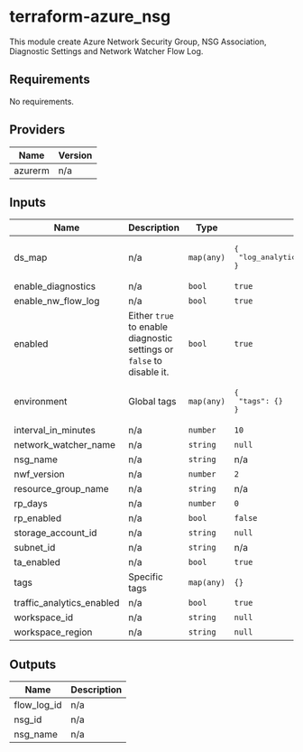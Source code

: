 # terraform-azure_nsg
This module create Azure Network Security Group, NSG Association, Diagnostic Settings and Network Watcher Flow Log.


## Requirements   

No requirements.  

## Providers      

| Name | Version |
|------|---------|
| azurerm | n/a | 

## Inputs

| Name | Description | Type | Default | Required |
|------|-------------|------|---------|:--------:|
| ds\_map | n/a | `map(any)` | <pre>{<br>  "log_analytics_workspace_id": null<br>}</pre> | no |
| enable\_diagnostics | n/a | `bool` | `true` | no |
| enable\_nw\_flow\_log | n/a | `bool` | `true` | no |
| enabled | Either `true` to enable diagnostic settings or `false` to disable it. | `bool` | `true` | no |
| environment | Global tags | `map(any)` | <pre>{<br>  "tags": {}<br>}</pre> | no |
| interval\_in\_minutes | n/a | `number` | `10` | no |
| network\_watcher\_name | n/a | `string` | `null` | no |
| nsg\_name | n/a | `string` | n/a | yes |
| nwf\_version | n/a | `number` | `2` | no |
| resource\_group\_name | n/a | `string` | n/a | yes |
| rp\_days | n/a | `number` | `0` | no |
| rp\_enabled | n/a | `bool` | `false` | no |
| storage\_account\_id | n/a | `string` | `null` | no |
| subnet\_id | n/a | `string` | n/a | yes |
| ta\_enabled | n/a | `bool` | `true` | no |
| tags | Specific tags | `map(any)` | `{}` | no |
| traffic\_analytics\_enabled | n/a | `bool` | `true` | no |
| workspace\_id | n/a | `string` | `null` | no |
| workspace\_region | n/a | `string` | `null` | no |

## Outputs

| Name | Description |
|------|-------------|
| flow\_log\_id | n/a |
| nsg\_id | n/a |
| nsg\_name | n/a |
